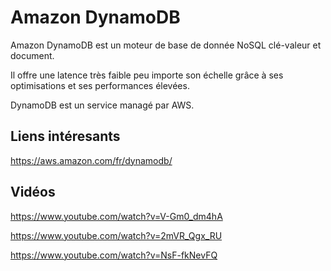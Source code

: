 # Amazon DynamoDB

Amazon DynamoDB est un moteur de base de donnée NoSQL clé-valeur et document.

Il offre une latence très faible peu importe son échelle grâce à ses optimisations et ses performances élevées.

DynamoDB est un service managé par AWS.

## Liens intéresants

https://aws.amazon.com/fr/dynamodb/

## Vidéos

https://www.youtube.com/watch?v=V-Gm0_dm4hA

https://www.youtube.com/watch?v=2mVR_Qgx_RU

https://www.youtube.com/watch?v=NsF-fkNevFQ
